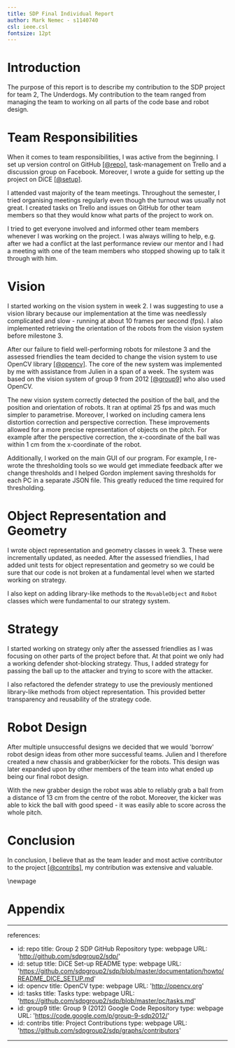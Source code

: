 ```yaml
---
title: SDP Final Individual Report
author: Mark Nemec - s1140740
csl: ieee.csl
fontsize: 12pt
---
```


# Introduction

The purpose of this report is to describe my contribution to the SDP project for team 2, The Underdogs. My contribution to the team ranged from managing the team to working on all parts of the code base and robot design.

# Team Responsibilities

When it comes to team responsibilities, I was active from the beginning. I set up version control on GitHub [[@repo]](#appendix), task-management on Trello and a discussion group on Facebook. Moreover, I wrote a guide for setting up the project on DiCE [[@setup]](#appendix).

I attended vast majority of the team meetings. Throughout the semester, I tried organising meetings regularly even though the turnout was usually not great. I created tasks on Trello and issues on GitHub for other team members so that they would know what parts of the project to work on.

I tried to get everyone involved and informed other team members whenever I was working on the project. I was always willing to help, e.g. after we had a conflict at the last performance review our mentor and I had a meeting with one of the team members who stopped showing up to talk it through with him.

# Vision

I started working on the vision system in week 2. I was suggesting to use a vision library because our implementation at the time was needlessly complicated and slow - running at about 10 frames per second (fps). I also implemented retrieving the orientation of the robots from the vision system before milestone 3.

After our failure to field well-performing robots for milestone 3 and the assessed friendlies the team decided to change the vision system to use OpenCV library [[@opencv]](#appendix). The core of the new system was implemented by me with assistance from Julien in a span of a week. The system was based on the vision system of group 9 from 2012 [[@group9]](#appendix) who also used OpenCV.

The new vision system correctly detected the position of the ball, and the position and orientation of robots. It ran at optimal 25 fps and was much simpler to parametrise. Moreover, I worked on including camera lens distortion correction and perspective correction. These improvements allowed for a more precise representation of objects on the pitch. For example after the perspective correction, the x-coordinate of the ball was within 1 cm from the x-coordinate of the robot.

Additionally, I worked on the main GUI of our program. For example, I re-wrote the thresholding tools so we would get immediate feedback after we change thresholds and I helped Gordon implement saving thresholds for each PC in a separate JSON file. This greatly reduced the time required for thresholding.

# Object Representation and Geometry

I wrote object representation and geometry classes in week 3. These were incrementally updated, as needed. After the assessed friendlies, I had added unit tests for object representation and geometry so we could be sure that our code is not broken at a fundamental level when we started working on strategy.

I also kept on adding library-like methods to the `MovableObject` and `Robot` classes which were fundamental to our strategy system.

# Strategy

I started working on strategy only after the assessed friendlies as I was focusing on other parts of the project before that. At that point we only had a working defender shot-blocking strategy. Thus, I added strategy for passing the ball up to the attacker and trying to score with the attacker.

I also refactored the defender strategy to use the previously mentioned library-like methods from object representation. This provided better transparency and reusability of the strategy code.

# Robot Design

After multiple unsuccessful designs we decided that we would 'borrow' robot design ideas from other more successful teams. Julien and I therefore created a new chassis and grabber/kicker for the robots. This design was later expanded upon by other members of the team into what ended up being our final robot design.

With the new grabber design the robot was able to reliably grab a ball from a distance of 13 cm from the centre of the robot. Moreover, the kicker was able to kick the ball with good speed - it was easily able to score across the whole pitch.

# Conclusion

In conclusion, I believe that as the team leader and most active contributor to the project [[@contribs]](#appendix), my contribution was extensive and valuable.

\newpage

# Appendix

---
references:
- id: repo
  title: Group 2 SDP GitHub Repository
  type: webpage
  URL: 'http://github.com/sdpgroup2/sdp/'
- id: setup
  title: DiCE Set-up README
  type: webpage
  URL: 'https://github.com/sdpgroup2/sdp/blob/master/documentation/howto/README_DICE_SETUP.md'
- id: opencv
  title: OpenCV
  type: webpage
  URL: 'http://opencv.org'
- id: tasks
  title: Tasks
  type: webpage
  URL: 'https://github.com/sdpgroup2/sdp/blob/master/pc/tasks.md'
- id: group9
  title: Group 9 (2012) Google Code Repository
  type: webpage
  URL: 'https://code.google.com/p/group-9-sdp2012/'
- id: contribs
  title: Project Contributions
  type: webpage
  URL: 'https://github.com/sdpgroup2/sdp/graphs/contributors'
---
